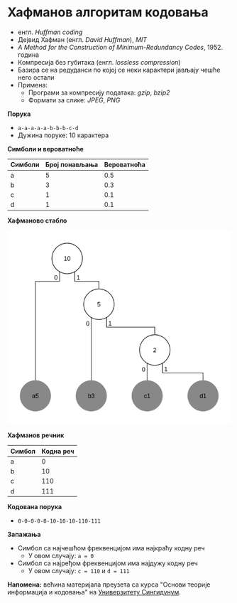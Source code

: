 # Хафманов алгоритам кодовања

- енгл. *Huffman coding*
- Дејвид Хафман (енгл. *David Huffman*), *MIT*
- *A Method for the Construction of Minimum-Redundancy Codes*, 1952. година
- Компресија без губитака (енгл. *lossless compression*)
- Базира се на редуданси по којој се неки карактери јављају чешће него остали
- Примена:
	- Програми за компресију података: *gzip*, *bzip2*
	- Формати за слике: *JPEG*, *PNG*

**Порука**

- `a-a-a-a-a-b-b-b-c-d`
- Дужина поруке: 10 карактера

**Симболи и вероватноће**

<table>
	<thead>
		<tr>
			<th>Симболи</th>
			<th>Број понављања</th>
			<th>Вероватноћа</th>
		</tr>
	</thead>
	<tbody>
		<tr>
			<td>a</td>
			<td>5</td>
			<td>0.5</td>
		</tr>
		<tr>
			<td>b</td>
			<td>3</td>
			<td>0.3</td>
		</tr>
		<tr>
			<td>c</td>
			<td>1</td>
			<td>0.1</td>
		</tr>
		<tr>
			<td>d</td>
			<td>1</td>
			<td>0.1</td>
		</tr>
	</tbody>
</table>

**Хафманово стабло**

![Хафманово стабло](../../../assets/huffman_tree.png)

**Хафманов речник**

<table>
	<thead>
		<tr>
			<th>Симбол</th>
			<th>Кодна реч</th>
		</tr>
	</thead>
	<tbody>
		<tr>
			<td>a</td>
			<td>0</td>
		</tr>
		<tr>
			<td>b</td>
			<td>10</td>
		</tr>
		<tr>
			<td>c</td>
			<td>110</td>
		</tr>
		<tr>
			<td>d</td>
			<td>111</td>
		</tr>
	</tbody>
</table>

**Кодована порука**

- `0-0-0-0-0-10-10-10-110-111`

**Запажања**

- Симбол са најчешћом фреквенцијом има најкраћу кодну реч
	- У овом случају: `a = 0`
- Симбол са најређом фреквенцијом има најдужу кодну реч
	- У овом случају: `c = 110` и `d = 111`

**Напомена:** већина материјала преузета са курса "Основи теорије информација и кодовања" на [Универзитету Сингидунум](https://singidunum.ac.rs).
